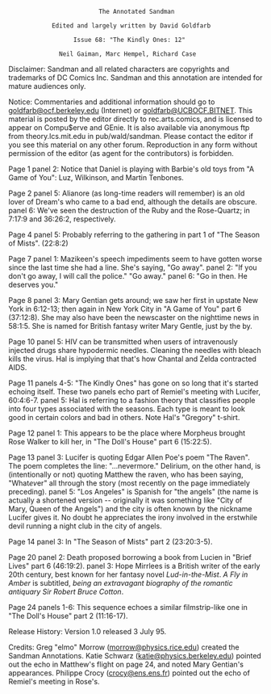                              The Annotated Sandman

                Edited and largely written by David Goldfarb

                      Issue 68: "The Kindly Ones: 12" 

                  Neil Gaiman, Marc Hempel, Richard Case

Disclaimer:  Sandman and all related characters are copyrights and trademarks
of DC Comics Inc.  Sandman and this annotation are intended for mature
audiences only.

Notice:  Commentaries and additional information should go to
goldfarb@ocf.berkeley.edu (Internet) or goldfarb@UCBOCF.BITNET.  This material
is posted by the editor directly to rec.arts.comics, and is licensed
to appear on Compu$erve and GEnie.  It is also available via anonymous ftp
from theory.lcs.mit.edu in pub/wald/sandman.  Please contact the editor if you
see this material on any other forum.  Reproduction in any form without
permission of the editor (as agent for the contributors) is forbidden.

Page 1 panel 2: Notice that Daniel is playing with Barbie's old toys from
"A Game of You": Luz, Wilkinson, and Martin Tenbones.

Page 2 panel 5: Alianore (as long-time readers will remember) is an old lover
of Dream's who came to a bad end, although the details are obscure.
       panel 6: We've seen the destruction of the Ruby and the Rose-Quartz;
in 7:17:9 and 36:26:2, respectively.

Page 4 panel 5: Probably referring to the gathering in part 1 of "The Season
of Mists". (22:8:2)

Page 7 panel 1: Mazikeen's speech impediments seem to have gotten worse since
the last time she had a line. She's saying, "Go away".
       panel 2: "If you don't go away, I will call the police." "Go away."
       panel 6: "Go in then. He deserves you."

Page 8 panel 3: Mary Gentian gets around; we saw her first in upstate New
York in 6:12-13; then again in New York City in "A Game of You" part 6
(37:12:8). She may also have been the newscaster on the nighttime news in
58:1:5. She is named for British fantasy writer Mary Gentle, just by the by.

Page 10 panel 5: HIV can be transmitted when users of intravenously injected
drugs share hypodermic needles. Cleaning the needles with bleach kills the
virus. Hal is implying that that's how Chantal and Zelda contracted AIDS.

Page 11 panels 4-5: "The Kindly Ones" has gone on so long that it's started
echoing itself. These two panels echo part of Remiel's meeting with Lucifer, 
60:4:6-7.
        panel 5: Hal is referring to a fashion theory that classifies people
into four types associated with the seasons. Each type is meant to look good
in certain colors and bad in others. Note Hal's "Gregory" t-shirt.

Page 12 panel 1: This appears to be the place where Morpheus brought
Rose Walker to kill her, in "The Doll's House" part 6 (15:22:5).

Page 13 panel 3: Lucifer is quoting Edgar Allen Poe's poem "The Raven". 
The poem completes the line: "...nevermore." Delirium, on the other hand,
is (intentionally or not) quoting Matthew the raven, who has been saying,
"What*ev*er" all through the story (most recently on the page immediately
preceding).
       panel 5: "Los Angeles" is Spanish for "the angels" (the name is 
actually a shortened version -- originally it was something like "City
of Mary, Queen of the Angels") and the city is often known by the nickname
Lucifer gives it. No doubt he appreciates the irony involved in the 
erstwhile devil running a night club in the city of angels.

Page 14 panel 3: In "The Season of Mists" part 2 (23:20:3-5).

Page 20 panel 2: Death proposed borrowing a book from Lucien in "Brief 
Lives" part 6 (46:19:2).
        panel 3: Hope Mirrlees is a British writer of the early 20th century,
best known for her fantasy novel _Lud-in-the-Mist_. _A Fly in Amber_ is
subtitled, _being an extravagant biography of the romantic antiquary
Sir Robert Bruce Cotton_. 

Page 24 panels 1-6: This sequence echoes a similar filmstrip-like one
in "The Doll's House" part 2 (11:16-17).

Release History:
Version 1.0 released 3 July 95.

Credits:
	Greg "elmo" Morrow (morrow@physics.rice.edu) created the Sandman
Annotations.
	Katie Schwarz (katie@physics.berkeley.edu) pointed out the echo in
Matthew's flight on page 24, and noted Mary Gentian's appearances.
	Philippe Crocy (crocy@ens.ens.fr) pointed out the echo of Remiel's
meeting in Rose's.
